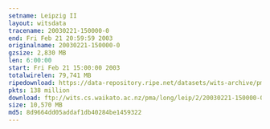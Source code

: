 ```yaml
---
setname: Leipzig II
layout: witsdata
tracename: 20030221-150000-0
end: Fri Feb 21 20:59:59 2003
originalname: 20030221-150000-0
gzsize: 2,830 MB
len: 6:00:00
start: Fri Feb 21 15:00:00 2003
totalwirelen: 79,741 MB
ripedownload: https://data-repository.ripe.net/datasets/wits-archive/pma/long/leip/2/20030221-150000-0.gz
pkts: 138 million
download: ftp://wits.cs.waikato.ac.nz/pma/long/leip/2/20030221-150000-0.gz
size: 10,570 MB
md5: 8d9664dd05addaf1db40284be1459322
---
```

